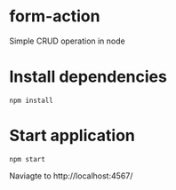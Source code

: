# form-action
Simple CRUD operation in node 

# Install dependencies
```
npm install
```

# Start application

```
npm start
```

Naviagte to http://localhost:4567/
